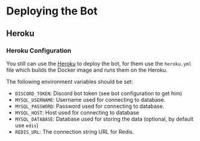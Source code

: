 # Deploying the Bot

## Heroku

### Heroku Configuration

You still can use the [Heroku]() to deploy the bot, for them use the
`heroku.yml` file which builds the Docker image and runs them on the Heroku.

The following environment variables should be set:

- `DISCORD_TOKEN`: Discord bot token (see bot configuration to get him)
- `MYSQL_USERNAME`: Username used for connecting to database.
- `MYSQL_PASSWORD`: Password used for connecting to database.
- `MYSQL_HOST`: Host used for connecting to database
- `MYSQL_DATABASE`: Database used for storing the data (optional, by default use
  `edis`)
- `REDIS_URL`: The connection string URL for Redis.
